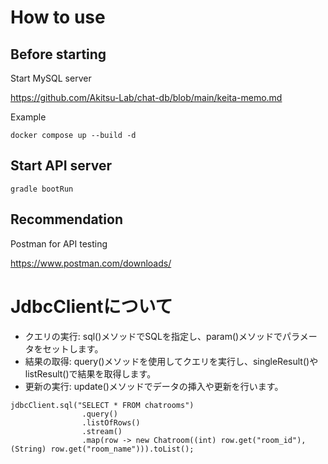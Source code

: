 # How to use

## Before starting

Start MySQL server

https://github.com/Akitsu-Lab/chat-db/blob/main/keita-memo.md

Example

```shell
docker compose up --build -d
```

## Start API server

```shell
gradle bootRun
```

## Recommendation

Postman for API testing

https://www.postman.com/downloads/

# JdbcClientについて

- クエリの実行: sql()メソッドでSQLを指定し、param()メソッドでパラメータをセットします。
- 結果の取得: query()メソッドを使用してクエリを実行し、singleResult()やlistResult()で結果を取得します。
- 更新の実行: update()メソッドでデータの挿入や更新を行います。

```
jdbcClient.sql("SELECT * FROM chatrooms")
                .query()
                .listOfRows()
                .stream()
                .map(row -> new Chatroom((int) row.get("room_id"), (String) row.get("room_name"))).toList();
```